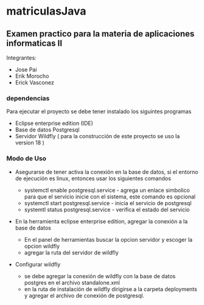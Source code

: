 # matriculasJava

## Examen practico para la materia de aplicaciones informaticas II

Integrantes: 

  * Jose Pai
  * Erik Morocho
  * Erick Vasconez
  

### dependencias 

  Para ejecutar el proyecto se debe tener instalado los siguintes programas
  
  * Eclipse enterprise edition (IDE)
  * Base de datos Postgresql
  * Servidor Wildfly ( para la construcción de este proyecto se uso la version 18 )
  
### Modo de Uso

  * Asegurarse de tener activa la conexión en la base de datos, si el entorno de ejecución es linux, entonces usar los siguientes comandos
    - systemctl enable postgresql.service  - agrega un enlace simbolico para que el servicio inicie con el sistema, este comando es opcional
    - systemctl start postgresql.service  - inicia el servicio de postgresql
    - systemtl status postgresql.service  - verifica el estado del servicio
    
  * En la herramienta eclipse enterprise edition, agregar la conexión a la base de datos
    - En el panel de herramientas buscar la opcion servidor y escoger la opcion wildfly
    - agregar la ruta del servidor de wildfly
    
  * Configurar wildfly
    - se debe agregar la conexión de wildfly con la base de datos postgres en el archivo standalone.xml
    - en la ruta de instalación de wildfly dirigirse a la carpeta deployments y agregar el archivo de conexión de postgresql.
    
